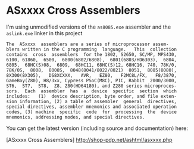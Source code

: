 # ASxxxx Cross Assemblers
I'm using unmodified versions of the `as8085.exe` assembler and the `aslink.exe` linker in this project

```
The  ASxxxx  assemblers are a series of microprocessor assem-
blers written in the C programming  language.   This  collection
contains  cross  assemblers  for the 1802, S2650, SC/MP, MPS430,
6100, 61860,  6500,  6800(6802/6808),  6801(6803/HD6303),  6804,
6805,  68HC(S)08,  6809,  68HC11, 68HC(S)12, 68HC16, 740, 78K/0,
78K/0S,  8008,  8008S,  8048(8041/8022/8021)  8051,  8085(8080),
8X300(8X305),   DS8XCXXX,   AVR,   EZ80,   F2MC8L/FX,   F8/3870,
GameBoy(Z80), H8/3xx, Cypress PSoC(M8C), PIC, Rabbit  2000/3000,
ST6,  ST7,  ST8,  Z8, Z80(HD64180), and Z280 series microproces-
sors.  Each  assembler  has  a  device  specific  section  which
includes:   (1)  device description, byte order, and file exten-
sion information, (2) a table of assembler  general  directives,
special directives, assembler mnemonics and associated operation
codes, (3) machine  specific  code  for  processing  the  device
mnemonics, addressing modes, and special directives.  
```
You can get the latest version (including source and documentation) here:

[ASxxxx Cross Assemblers] http://shop-pdp.net/ashtml/asxxxx.php
